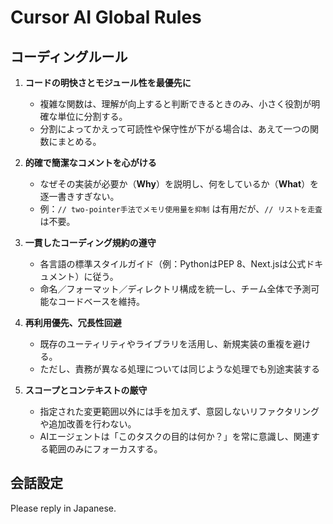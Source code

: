 # Cursor AI Global Rules

## コーディングルール

1. **コードの明快さとモジュール性を最優先に**  
   - 複雑な関数は、理解が向上すると判断できるときのみ、小さく役割が明確な単位に分割する。  
   - 分割によってかえって可読性や保守性が下がる場合は、あえて一つの関数にまとめる。

2. **的確で簡潔なコメントを心がける**  
   - なぜその実装が必要か（**Why**）を説明し、何をしているか（**What**）を逐一書きすぎない。  
   - 例：`// two-pointer手法でメモリ使用量を抑制` は有用だが、`// リストを走査` は不要。

3. **一貫したコーディング規約の遵守**  
   - 各言語の標準スタイルガイド（例：PythonはPEP 8、Next.jsは公式ドキュメント）に従う。  
   - 命名／フォーマット／ディレクトリ構成を統一し、チーム全体で予測可能なコードベースを維持。

4. **再利用優先、冗長性回避**  
   - 既存のユーティリティやライブラリを活用し、新規実装の重複を避ける。  
   - ただし、責務が異なる処理については同じような処理でも別途実装する

5. **スコープとコンテキストの厳守**  
   - 指定された変更範囲以外には手を加えず、意図しないリファクタリングや追加改善を行わない。  
   - AIエージェントは「このタスクの目的は何か？」を常に意識し、関連する範囲のみにフォーカスする。

## 会話設定

Please reply in Japanese.
